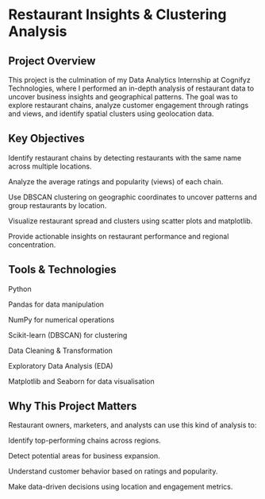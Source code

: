 # Restaurant Insights & Clustering Analysis 

## Project Overview
This project is the culmination of my Data Analytics Internship at Cognifyz Technologies, where I performed an in-depth analysis of restaurant data to uncover business insights and geographical patterns.
The goal was to explore restaurant chains, analyze customer engagement through ratings and views, and identify spatial clusters using geolocation data.
## Key Objectives
Identify restaurant chains by detecting restaurants with the same name across multiple locations.

Analyze the average ratings and popularity (views) of each chain.

Use DBSCAN clustering on geographic coordinates to uncover patterns and group restaurants by location.

Visualize restaurant spread and clusters using scatter plots and matplotlib.
   
Provide actionable insights on restaurant performance and regional concentration.

## Tools & Technologies 

Python

Pandas for data manipulation 

NumPy for numerical operations

Scikit-learn (DBSCAN) for clustering

Data Cleaning & Transformation

Exploratory Data Analysis (EDA)

Matplotlib and Seaborn for data visualisation 


## Why This Project Matters
Restaurant owners, marketers, and analysts can use this kind of analysis to:

Identify top-performing chains across regions.

Detect potential areas for business expansion.

Understand customer behavior based on ratings and popularity.

Make data-driven decisions using location and engagement metrics.
